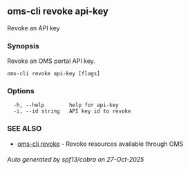 ## oms-cli revoke api-key

Revoke an API key

### Synopsis

Revoke an OMS portal API key.

```
oms-cli revoke api-key [flags]
```

### Options

```
  -h, --help        help for api-key
  -i, --id string   API key id to revoke
```

### SEE ALSO

* [oms-cli revoke](oms-cli_revoke.md)	 - Revoke resources available through OMS

###### Auto generated by spf13/cobra on 27-Oct-2025
